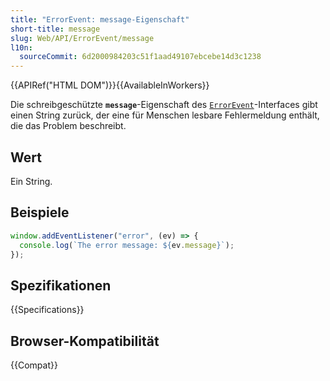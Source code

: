 ```yaml
---
title: "ErrorEvent: message-Eigenschaft"
short-title: message
slug: Web/API/ErrorEvent/message
l10n:
  sourceCommit: 6d2000984203c51f1aad49107ebcebe14d3c1238
---
```


{{APIRef("HTML DOM")}}{{AvailableInWorkers}}

Die schreibgeschützte **`message`**-Eigenschaft des [`ErrorEvent`](/de/docs/Web/API/ErrorEvent)-Interfaces gibt einen String zurück, der eine für Menschen lesbare Fehlermeldung enthält, die das Problem beschreibt.

## Wert

Ein String.

## Beispiele

```js
window.addEventListener("error", (ev) => {
  console.log(`The error message: ${ev.message}`);
});
```

## Spezifikationen

{{Specifications}}

## Browser-Kompatibilität

{{Compat}}
